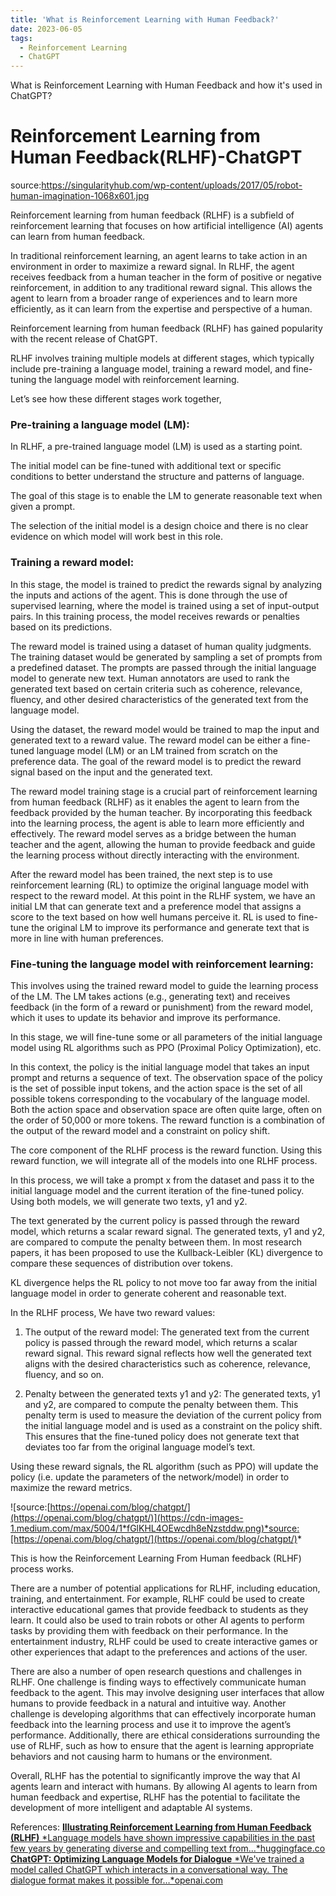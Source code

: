 ```yaml
---
title: 'What is Reinforcement Learning with Human Feedback?'
date: 2023-06-05
tags:
  - Reinforcement Learning
  - ChatGPT
---
```


What is Reinforcement Learning with Human Feedback and how it's used in ChatGPT?


# Reinforcement Learning from Human Feedback(RLHF)-ChatGPT

source:https://singularityhub.com/wp-content/uploads/2017/05/robot-human-imagination-1068x601.jpg

Reinforcement learning from human feedback (RLHF) is a subfield of reinforcement learning that focuses on how artificial intelligence (AI) agents can learn from human feedback.

In traditional reinforcement learning, an agent learns to take action in an environment in order to maximize a reward signal. In RLHF, the agent receives feedback from a human teacher in the form of positive or negative reinforcement, in addition to any traditional reward signal. This allows the agent to learn from a broader range of experiences and to learn more efficiently, as it can learn from the expertise and perspective of a human.

Reinforcement learning from human feedback (RLHF) has gained popularity with the recent release of ChatGPT.

RLHF involves training multiple models at different stages, which typically include pre-training a language model, training a reward model, and fine-tuning the language model with reinforcement learning.

Let’s see how these different stages work together,

### **Pre-training a language model (LM):**

In RLHF, a pre-trained language model (LM) is used as a starting point.

The initial model can be fine-tuned with additional text or specific conditions to better understand the structure and patterns of language.

The goal of this stage is to enable the LM to generate reasonable text when given a prompt.

The selection of the initial model is a design choice and there is no clear evidence on which model will work best in this role.

### **Training a reward model:**

In this stage, the model is trained to predict the rewards signal by analyzing the inputs and actions of the agent. This is done through the use of supervised learning, where the model is trained using a set of input-output pairs. In this training process, the model receives rewards or penalties based on its predictions.

The reward model is trained using a dataset of human quality judgments. The training dataset would be generated by sampling a set of prompts from a predefined dataset. The prompts are passed through the initial language model to generate new text. Human annotators are used to rank the generated text based on certain criteria such as coherence, relevance, fluency, and other desired characteristics of the generated text from the language model.

Using the dataset, the reward model would be trained to map the input and generated text to a reward value. The reward model can be either a fine-tuned language model (LM) or an LM trained from scratch on the preference data. The goal of the reward model is to predict the reward signal based on the input and the generated text.

The reward model training stage is a crucial part of reinforcement learning from human feedback (RLHF) as it enables the agent to learn from the feedback provided by the human teacher. By incorporating this feedback into the learning process, the agent is able to learn more efficiently and effectively. The reward model serves as a bridge between the human teacher and the agent, allowing the human to provide feedback and guide the learning process without directly interacting with the environment.

After the reward model has been trained, the next step is to use reinforcement learning (RL) to optimize the original language model with respect to the reward model. At this point in the RLHF system, we have an initial LM that can generate text and a preference model that assigns a score to the text based on how well humans perceive it. RL is used to fine-tune the original LM to improve its performance and generate text that is more in line with human preferences.

### **Fine-tuning the language model with reinforcement learning:**

This involves using the trained reward model to guide the learning process of the LM. The LM takes actions (e.g., generating text) and receives feedback (in the form of a reward or punishment) from the reward model, which it uses to update its behavior and improve its performance.

In this stage, we will fine-tune some or all parameters of the initial language model using RL algorithms such as PPO (Proximal Policy Optimization), etc.

In this context, the policy is the initial language model that takes an input prompt and returns a sequence of text. The observation space of the policy is the set of possible input tokens, and the action space is the set of all possible tokens corresponding to the vocabulary of the language model. Both the action space and observation space are often quite large, often on the order of 50,000 or more tokens. The reward function is a combination of the output of the reward model and a constraint on policy shift.

The core component of the RLHF process is the reward function. Using this reward function, we will integrate all of the models into one RLHF process.

In this process, we will take a prompt x from the dataset and pass it to the initial language model and the current iteration of the fine-tuned policy. Using both models, we will generate two texts, y1 and y2.

The text generated by the current policy is passed through the reward model, which returns a scalar reward signal. The generated texts, y1 and y2, are compared to compute the penalty between them. In most research papers, it has been proposed to use the Kullback-Leibler (KL) divergence to compare these sequences of distribution over tokens.

KL divergence helps the RL policy to not move too far away from the initial language model in order to generate coherent and reasonable text.

In the RLHF process, We have two reward values:

1. The output of the reward model: The generated text from the current policy is passed through the reward model, which returns a scalar reward signal. This reward signal reflects how well the generated text aligns with the desired characteristics such as coherence, relevance, fluency, and so on.

1. Penalty between the generated texts y1 and y2: The generated texts, y1 and y2, are compared to compute the penalty between them. This penalty term is used to measure the deviation of the current policy from the initial language model and is used as a constraint on the policy shift. This ensures that the fine-tuned policy does not generate text that deviates too far from the original language model’s text.

Using these reward signals, the RL algorithm (such as PPO) will update the policy (i.e. update the parameters of the network/model) in order to maximize the reward metrics.

![source:[https://openai.com/blog/chatgpt/](https://openai.com/blog/chatgpt/)](https://cdn-images-1.medium.com/max/5004/1*fGlKHL4OEwcdh8eNzstddw.png)*source:[https://openai.com/blog/chatgpt/](https://openai.com/blog/chatgpt/)*

This is how the Reinforcement Learning From Human feedback (RLHF) process works.

There are a number of potential applications for RLHF, including education, training, and entertainment. For example, RLHF could be used to create interactive educational games that provide feedback to students as they learn. It could also be used to train robots or other AI agents to perform tasks by providing them with feedback on their performance. In the entertainment industry, RLHF could be used to create interactive games or other experiences that adapt to the preferences and actions of the user.

There are also a number of open research questions and challenges in RLHF. One challenge is finding ways to effectively communicate human feedback to the agent. This may involve designing user interfaces that allow humans to provide feedback in a natural and intuitive way. Another challenge is developing algorithms that can effectively incorporate human feedback into the learning process and use it to improve the agent’s performance. Additionally, there are ethical considerations surrounding the use of RLHF, such as how to ensure that the agent is learning appropriate behaviors and not causing harm to humans or the environment.

Overall, RLHF has the potential to significantly improve the way that AI agents learn and interact with humans. By allowing AI agents to learn from human feedback and expertise, RLHF has the potential to facilitate the development of more intelligent and adaptable AI systems.

References:
[**Illustrating Reinforcement Learning from Human Feedback (RLHF)**
*Language models have shown impressive capabilities in the past few years by generating diverse and compelling text from…*huggingface.co](https://huggingface.co/blog/rlhf)
[**ChatGPT: Optimizing Language Models for Dialogue**
*We've trained a model called ChatGPT which interacts in a conversational way. The dialogue format makes it possible for…*openai.com](https://openai.com/blog/chatgpt/)
